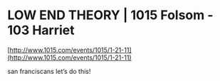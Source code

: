 <!--
id: 2351766698
link: http://tumblr.atmos.org/post/2351766698/low-end-theory-1015-folsom-103-harriet
slug: low-end-theory-1015-folsom-103-harriet
date: Fri Dec 17 2010 14:13:49 GMT-0800 (PST)
publish: 2010-12-017
tags: 
title: LOW END THEORY | 1015 Folsom - 103 Harriet
-->


LOW END THEORY | 1015 Folsom - 103 Harriet
==========================================

[http://www.1015.com/events/1015/1-21-11](http://www.1015.com/events/1015/1-21-11)

san franciscans let’s do this!

